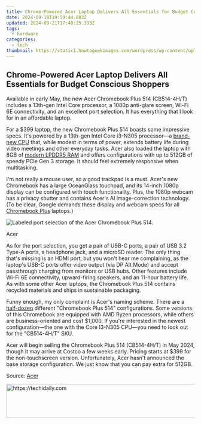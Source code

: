 ```yaml
---
title: Chrome-Powered Acer Laptop Delivers All Essentials for Budget Conscious Shoppers
date: 2024-09-18T19:59:44.883Z
updated: 2024-09-21T17:48:25.393Z
tags:
  - hardware
categories:
  - tech
thumbnail: https://static1.howtogeekimages.com/wordpress/wp-content/uploads/2024/04/29.jpg
---
```


## Chrome-Powered Acer Laptop Delivers All Essentials for Budget Conscious Shoppers

Available in early May, the new Acer Chromebook Plus 514 (CB514-4H/T) includes a 13th-gen Intel Core processor, a 1080p anti-glare screen, Wi-Fi 6E connectivity, and an excellent port selection. It has everything that I look for in an affordable laptop.

 For a $399 laptop, the new Chromebook Plus 514 boasts some impressive specs. It's powered by a 13th-gen Intel Core i3-N305 processor—a [brand-new CPU](https://facebook-video-content.techidaily.com/elevate-your-profiles-visual-appeal-for-2024/) that, while modest in terms of power, extends battery life during video meetings and other everyday tasks. Acer also loaded the laptop with 8GB of [modern LPDDR5 RAM](https://instagram-video-recordings.techidaily.com/updated-2024-approved-discover-instagrams-free-filter-options-with-smart-searching-techniques/) and offers configurations with up to 512GB of speedy PCIe Gen 3 storage. It should feel extremely responsive when multitasking.

 I'm not really a mouse user, so a good trackpad is a must. Acer's new Chromebook has a large OceanGlass touchpad, and its 14-inch 1080p display can be configured with touch functionality. Plus, the 1080p webcam has a privacy shutter and contains Acer's AI image-correction technology. (To be clear, Google demands these display and webcam specs for all [Chromebook Plus](https://some-techniques.techidaily.com/in-2024-high-precision-display-unveiled-hp-dreamcolor-z32x/) laptops.)

![Labeled port selection of the Acer Chromebook Plus 514.](https://static1.howtogeekimages.com/wordpress/wp-content/uploads/2024/04/28.jpg) 

Acer

 As for the port selection, you get a pair of USB-C ports, a pair of USB 3.2 Type-A ports, a headphone jack, and a microSD reader. The only thing that's missing is an HDMI port, but you won't hear me complaining, as the laptop's USB-C ports offer video output (via DP Alt Mode) and accept passthrough charging from monitors or USB hubs. Other features include Wi-Fi 6E connectivity, upward-firing speakers, and an 11-hour battery life. As with some other Acer laptops, the Chromebook Plus 514 contains recycled materials and ships in sustainable packaging.

 Funny enough, my only complaint is Acer's naming scheme. There are a [half-dozen](https://www.acer.com/us-en/chromebooks) different "Chromebook Plus 514" configurations. Some versions of this Chromebook are equipped with AMD Ryzen processors, while others are business-oriented and cost $1,000\. If you're interested in the newest configuration—the one with the Core I3-N305 CPU—you need to look out for the "CB514-4H/T" SKU.

 Acer will begin selling the Chromebook Plus 514 (CB514-4H/T) in May 2024, though it may arrive at Costco a few weeks early. Pricing starts at $399 for the non-touchscreen version. Unfortunately, Acer hasn't announced the base storage configuration. We just know that you can pay extra for 512GB.

 Source: [Acer](https://news.acer.com/acer-expands-chromebook-plus-laptop-lineup-with-new-14-inch-model-powered-by-intel-core-processors)

<ins class="adsbygoogle"
     style="display:block"
     data-ad-format="autorelaxed"
     data-ad-client="ca-pub-7571918770474297"
     data-ad-slot="1223367746"></ins>

<ins class="adsbygoogle"
     style="display:block"
     data-ad-client="ca-pub-7571918770474297"
     data-ad-slot="8358498916"
     data-ad-format="auto"
     data-full-width-responsive="true"></ins>



<!-- affiliate ads begin -->
<a href="https://ephamedtechinc.pxf.io/c/5597632/2137214/26400" target="_top" id="2137214">
  <img src="//a.impactradius-go.com/display-ad/26400-2137214" border="0" alt="https://techidaily.com" width="728" height="90"/>
</a>
<img height="0" width="0" src="https://ephamedtechinc.pxf.io/i/5597632/2137214/26400" style="position:absolute;visibility:hidden;" border="0" />
<!-- affiliate ads end -->

